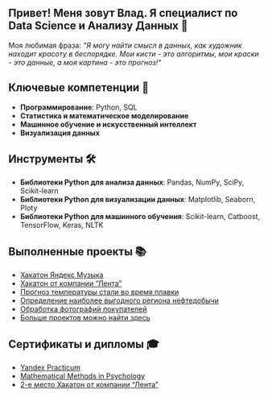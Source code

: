 ## **Привет!** Меня зовут Влад. Я специалист по Data Science и Анализу Данных 👋
Моя любимая фраза: *"Я могу найти смысл в данных, как художник находит красоту в беспорядке. Мои кисти - это алгоритмы, мои краски - это данные, а моя картина - это прогноз!"* 


## Ключевые компетенции 🎯
- **Программирование**: Python, SQL
- **Статистика и математическое моделирование**
- **Машинное обучение и искусственный интеллект**
- **Визуализация данных**

## Инструменты 🛠️
- **Библиотеки Python для анализа данных**: Pandas, NumPy, SciPy, Scikit-learn
- **Библиотеки Python для визуализации данных**: Matplotlib, Seaborn, Ploty
- **Библиотеки Python для машинного обучения**: Scikit-learn, Catboost, TensorFlow, Keras, NLTK 

## Выполненные проекты 📚
- [Хакатон Яндекс Музыка](https://github.com/ThreeHundredsperSecond/Yandex_Music)
- [Хакатон от компании “Лента”](https://github.com/ThreeHundredsperSecond/Lenta_Hackathon/blob/main/README.md)
- [Прогноз температуры стали во время плавки](https://github.com/ThreeHundredsperSecond/data-science-portfolio/tree/master/steel_temperature_prediction)
- [Определение наиболее выгодного региона нефтедобычи](https://github.com/ThreeHundredsperSecond/data-science-portfolio/tree/master/oil_region_with_highest_profit)
- [Обработка фотографий покупателей](https://github.com/ThreeHundredsperSecond/data-science-portfolio/tree/master/oil_region_with_highest_profit)
- [Больше проектов можно найти здесь](https://github.com/ThreeHundredsperSecond/data-science-portfolio)

## Сертификаты и дипломы 🎓
- [Yandex Practicum](https://github.com/ThreeHundredsperSecond/images/blob/main/Vladislav%20Chumachenko_20232DS00675.pdf)
- [Mathematical Methods in Psychology](https://github.com/ThreeHundredsperSecond/images/blob/main/Coursera%2093H4TPACUZGA.pdf)
- [2-е место Хакатон от компании “Лента”](https://github.com/ThreeHundredsperSecond/images/blob/main/42.png)
<!--
**ThreeHundredsperSecond/ThreeHundredsperSecond** is a ✨ _special_ ✨ repository because its `README.md` (this file) appears on your GitHub profile.

Here are some ideas to get you started:

- 🔭 I’m currently working on ...
- 🌱 I’m currently learning ...
- 👯 I’m looking to collaborate on ...
- 🤔 I’m looking for help with ...
- 💬 Ask me about ...
- 📫 How to reach me: ...
- 😄 Pronouns: ...
- ⚡ Fun fact: ...
-->
